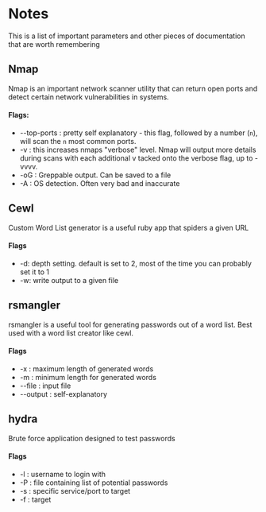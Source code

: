 # Notes

This is a list of important parameters and other pieces of documentation that are worth remembering


## Nmap
Nmap is an important network scanner utility that can return open ports and detect certain network vulnerabilities in systems.
#### Flags:
* --top-ports : pretty self explanatory - this flag, followed by a number (`n`), will scan the `n` most common ports.
* -v : this increases nmaps "verbose" level. Nmap will output more details during scans with each additional v tacked onto the verbose flag, up to -vvvv.
* -oG : Greppable output. Can be saved to a file
* -A : OS detection. Often very bad and inaccurate

## Cewl
Custom Word List generator is a useful ruby app that spiders a given URL
#### Flags
* -d: depth setting. default is set to 2, most of the time you can probably set it to 1
* -w: write output to a given file

## rsmangler
rsmangler is a useful tool for generating passwords out of a word list. Best used with a word list creator like cewl.
#### Flags
* -x : maximum length of generated words
* -m : minimum length for generated words
* --file : input file
* --output : self-explanatory

## hydra
Brute force application designed to test passwords
#### Flags
* -l : username to login with
* -P : file containing list of potential passwords
* -s : specific service/port to target
* -f : target
